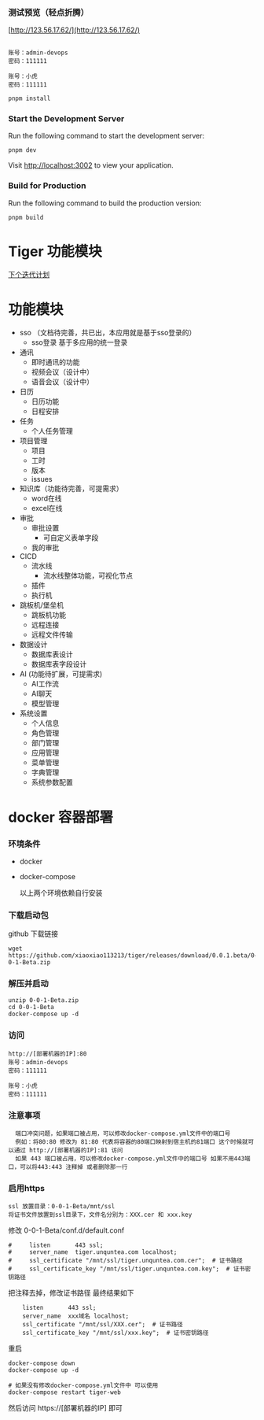 ### 测试预览（轻点折腾）
[http://123.56.17.62/](http://123.56.17.62/)
```text

账号：admin-devops
密码：111111

账号：小虎
密码：111111

```



```bash
pnpm install
```

### Start the Development Server

Run the following command to start the development server:

```bash
pnpm dev
```

Visit [http://localhost:3002](http://localhost:3002) to view your application.

### Build for Production

Run the following command to build the production version:

```bash
pnpm build
```

# Tiger 功能模块

[下个迭代计划](%E4%B8%8B%E4%B8%AA%E8%BF%AD%E4%BB%A3%E8%AE%A1%E5%88%92.md)

# 功能模块

- sso （文档待完善，共已出，本应用就是基于sso登录的）
    - sso登录 基于多应用的统一登录
- 通讯
    - 即时通讯的功能
    - 视频会议（设计中）
    - 语音会议（设计中）
- 日历
    - 日历功能
    - 日程安排
- 任务
    - 个人任务管理
- 项目管理
    - 项目
    - 工时
    - 版本
    - issues
- 知识库（功能待完善，可提需求）
    - word在线
    - excel在线
- 审批
    - 审批设置
        - 可自定义表单字段
    - 我的审批
- CICD
    - 流水线
        - 流水线整体功能，可视化节点
    - 插件
    - 执行机
- 跳板机/堡垒机
    - 跳板机功能
    - 远程连接
    - 远程文件传输
- 数据设计
    - 数据库表设计
    - 数据库表字段设计
- AI (功能待扩展，可提需求)
    - AI工作流
    - AI聊天
    - 模型管理
- 系统设置
    - 个人信息
    - 角色管理
    - 部门管理
    - 应用管理
    - 菜单管理
    - 字典管理
    - 系统参数配置

# docker 容器部署

### 环境条件

- docker
- docker-compose

  以上两个环境依赖自行安装

### 下载启动包

github 下载链接

```shell
wget https://github.com/xiaoxiao113213/tiger/releases/download/0.0.1.beta/0-0-1-Beta.zip
```

### 解压并启动

```shell
unzip 0-0-1-Beta.zip
cd 0-0-1-Beta
docker-compose up -d
```

### 访问

```text
http://[部署机器的IP]:80
账号：admin-devops
密码：111111

账号：小虎
密码：111111

```

### 注意事项

```text
  端口冲突问题，如果端口被占用，可以修改docker-compose.yml文件中的端口号
  例如：将80:80 修改为 81:80 代表将容器的80端口映射到宿主机的81端口 这个时候就可以通过 http://[部署机器的IP]:81 访问
  如果 443 端口被占用，可以修改docker-compose.yml文件中的端口号 如果不用443端口，可以将443:443 注释掉 或者删除那一行
```

### 启用https

```text
ssl 放置目录：0-0-1-Beta/mnt/ssl
将证书文件放置到ssl目录下，文件名分别为：XXX.cer 和 xxx.key
```

修改 0-0-1-Beta/conf.d/default.conf

```text
#     listen       443 ssl;
#     server_name  tiger.unquntea.com localhost;
#     ssl_certificate "/mnt/ssl/tiger.unquntea.com.cer";  # 证书路径
#     ssl_certificate_key "/mnt/ssl/tiger.unquntea.com.key";  # 证书密钥路径
```

把注释去掉，修改证书路径 最终结果如下

```text
    listen       443 ssl;
    server_name  xxx域名 localhost;
    ssl_certificate "/mnt/ssl/XXX.cer";  # 证书路径
    ssl_certificate_key "/mnt/ssl/xxx.key";  # 证书密钥路径
```

重启

```shell
docker-compose down
docker-compose up -d

# 如果没有修改docker-compose.yml文件中 可以使用
docker-compose restart tiger-web

```

然后访问 https://[部署机器的IP] 即可


